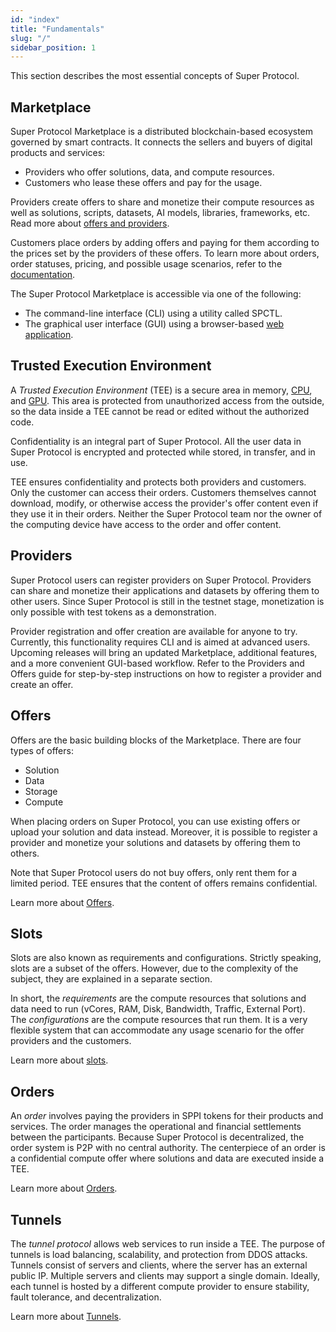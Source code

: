 ```yaml
---
id: "index"
title: "Fundamentals"
slug: "/"
sidebar_position: 1
---
```


This section describes the most essential concepts of Super Protocol.

## Marketplace

Super Protocol Marketplace is a distributed blockchain-based ecosystem governed by smart contracts. It connects the sellers and buyers of digital products and services:

- Providers who offer <a id="solution"><span className="dashed-underline">solutions</span></a>, data, and <a id="compute"><span className="dashed-underline">compute</span></a> resources.
- Customers who lease these <a id="offer"><span className="dashed-underline">offers</span></a> and pay for the usage.

Providers create offers to share and monetize their compute resources as well as solutions, scripts, datasets, AI models, libraries, frameworks, etc. Read more about [offers and providers](/fundamentals/offers).

Customers place <a id="order"><span className="dashed-underline">orders</span></a> by adding offers and paying for them according to the prices set by the providers of these offers. To learn more about orders, order statuses, pricing, and possible usage scenarios, refer to the [documentation](/fundamentals/orders).

The Super Protocol Marketplace is accessible via one of the following:

- The command-line interface (CLI) using a utility called SPCTL.
- The graphical user interface (GUI) using a browser-based [web application](https://marketplace.superprotocol.com/).

## Trusted Execution Environment

A _Trusted Execution Environment_ (TEE) is a secure area in memory, [CPU](https://www.intel.com/content/www/us/en/developer/tools/trust-domain-extensions/overview.html), and [GPU](https://www.nvidia.com/en-us/data-center/solutions/confidential-computing/). This area is protected from unauthorized access from the outside, so the data inside a TEE cannot be read or edited without the authorized code.

Confidentiality is an integral part of Super Protocol. All the user data in Super Protocol is encrypted and protected while stored, in transfer, and in use.

TEE ensures confidentiality and protects both providers and customers. Only the customer can access their orders. Customers themselves cannot download, modify, or otherwise access the provider's offer content even if they use it in their orders. Neither the Super Protocol team nor the owner of the computing device have access to the order and offer content.

## Providers

Super Protocol users can register providers on Super Protocol. Providers can share and monetize their applications and datasets by offering them to other users. Since Super Protocol is still in the testnet stage, monetization is only possible with test tokens as a demonstration.

Provider registration and offer creation are available for anyone to try. Currently, this functionality requires CLI and is aimed at advanced users. Upcoming releases will bring an updated Marketplace, additional features, and a more convenient GUI-based workflow. Refer to the Providers and Offers guide for step-by-step instructions on how to register a provider and create an offer.

## Offers

Offers are the basic building blocks of the Marketplace. There are four types of offers:

- Solution
- Data
- Storage
- Compute

When placing orders on Super Protocol, you can use existing offers or upload your solution and data instead. Moreover, it is possible to register a provider and monetize your solutions and datasets by offering them to others.

Note that Super Protocol users do not buy offers, only rent them for a limited period. TEE ensures that the content of offers remains confidential.

Learn more about [Offers](/fundamentals/offers).

## Slots

Slots are also known as requirements and configurations. Strictly speaking, slots are a subset of the offers. However, due to the complexity of the subject, they are explained in a separate section.

In short, the _requirements_ are the compute resources that solutions and data need to run (vCores, RAM, Disk, Bandwidth, Traffic, External Port). The _configurations_ are the compute resources that run them. It is a very flexible system that can accommodate any usage scenario for the offer providers and the customers.

Learn more about [slots](/fundamentals/slots).

## Orders

An _order_ involves paying the providers in SPPI tokens for their products and services. The order manages the operational and financial settlements between the participants. Because Super Protocol is decentralized, the order system is P2P with no central authority. The centerpiece of an order is a confidential compute offer where solutions and data are executed inside a TEE.

Learn more about [Orders](/fundamentals/orders).

## Tunnels

The _tunnel protocol_ allows web services to run inside a TEE. The purpose of tunnels is load balancing, scalability, and protection from DDOS attacks. Tunnels consist of servers and clients, where the server has an external public IP. Multiple servers and clients may support a single domain. Ideally, each tunnel is hosted by a different compute provider to ensure stability, fault tolerance, and decentralization.

Learn more about [Tunnels](/fundamentals/tunnels).